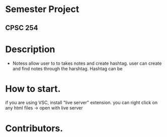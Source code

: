 # Semester Project 
## CPSC 254

# Description
- Notess allow user to to takes notes and create hashtag. user can create and find notes through the harshtag. Hashtag can be 


# How to start. 
if you are using VSC, install "live server" extension. you can right click on any html files -> open with live server

# Contributors.

